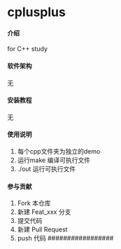 # cplusplus

#### 介绍
for C++ study 

#### 软件架构
无


#### 安装教程
无

#### 使用说明

1. 每个cpp文件夹为独立的demo
2. 运行make 编译可执行文件
3. ./out 运行可执行文件

#### 参与贡献

1.  Fork 本仓库
2.  新建 Feat_xxx 分支
3.  提交代码
4.  新建 Pull Request
5.  push 代码
#################


